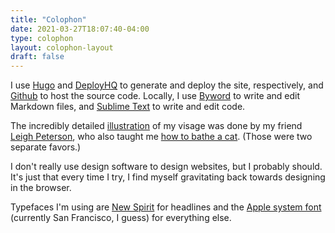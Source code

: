 ```yaml
---
title: "Colophon"
date: 2021-03-27T18:07:40-04:00
type: colophon
layout: colophon-layout
draft: false
---
```


I use [Hugo](https://gohugo.io/) and [DeployHQ](http://deployhq.com/) to generate and deploy the site, respectively, and [Github](https://github.com/) to host the source code. Locally, I use [Byword](https://www.bywordapp.com/) to write and edit Markdown files, and [Sublime Text](https://www.sublimetext.com/) to write and edit code. 

The incredibly detailed [illustration](../about/kwon.png) of my visage was done by my friend [Leigh Peterson](https://justafrog.net/), who also taught me [how to bathe a cat](cat-bath.png). (Those were two separate favors.)

I don't really use design software to design websites, but I probably should. It's just that every time I try, I find myself gravitating back towards designing in the browser. 

Typefaces I'm using are [New Spirit](https://fonts.adobe.com/fonts/new-spirit) for headlines and the [Apple system font](https://developer.apple.com/design/human-interface-guidelines/macos/visual-design/typography/) (currently San Francisco, I guess) for everything else.


